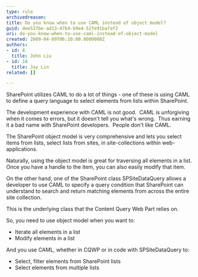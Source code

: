 ```yaml
---
type: rule
archivedreason: 
title: Do you know when to use CAML instead of object model?
guid: dee537be-ad13-47b4-b9e4-52fe91ba7af2
uri: do-you-know-when-to-use-caml-instead-of-object-model
created: 2009-04-09T06:10:00.0000000Z
authors:
- id: 8
  title: John Liu
- id: 18
  title: Jay Lin
related: []

---
```


SharePoint utilizes CAML to do a lot of things - one of these is using CAML to define a query language to select elements from lists within SharePoint.

The development experience with CAML is not good.  CAML is unforgiving when it comes to errors, but it doesn't tell you what's wrong.  Thus earning it a bad name with SharePoint developers.  People don't like CAML.

<!--endintro-->

The SharePoint object model is very comprehensive and lets you select items from lists, select lists from sites, in site-collections within web-applications.

Naturally, using the object model is great for traversing all elements in a list.  Once you have a handle to the item, you can also easily modify that item.

On the other hand, one of the SharePoint class SPSiteDataQuery allows a developer to use CAML to specify a query condition that SharePoint can understand to search and return matching elements from across the entire site collection.

This is the underlying class that the Content Query Web Part relies on.

So, you need to use object model when you want to:

* Iterate all elements in a list
* Modify elements in a list


And you use CAML, whether in CQWP or in code with SPSiteDataQuery to:

* Select, filter elements from SharePoint lists
* Select elements from multiple lists

